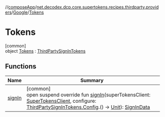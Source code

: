 //[composeApp](../../../../index.md)/[net.decodex.dcp.core.supertokens.recipes.thirdparty.providers](../../index.md)/[Google](../index.md)/[Tokens](index.md)

# Tokens

[common]\
object [Tokens](index.md) : [ThirdPartySignInTokens](../../../net.decodex.dcp.core.supertokens.recipes.thirdparty/-third-party-sign-in-tokens/index.md)

## Functions

| Name | Summary |
|---|---|
| [signIn](../../../net.decodex.dcp.core.supertokens.recipes.thirdparty/-third-party-sign-in-tokens/sign-in.md) | [common]<br>open suspend override fun [signIn](../../../net.decodex.dcp.core.supertokens.recipes.thirdparty/-third-party-sign-in-tokens/sign-in.md)(superTokensClient: [SuperTokensClient](../../../net.decodex.dcp.core.supertokens/-super-tokens-client/index.md), configure: [ThirdPartySignInTokens.Config](../../../net.decodex.dcp.core.supertokens.recipes.thirdparty/-third-party-sign-in-tokens/-config/index.md).() -&gt; [Unit](https://kotlinlang.org/api/latest/jvm/stdlib/kotlin/-unit/index.html)): [SignInData](../../../net.decodex.dcp.core.supertokens.models/-sign-in-data/index.md) |
